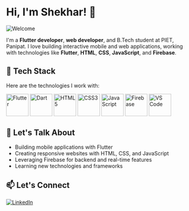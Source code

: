 # Hi, I'm Shekhar! 👋

![Welcome](https://user-images.githubusercontent.com/74038190/235224431-e8c8c12e-6826-47f1-89fb-2ddad83b3abf.gif)

I'm a **Flutter developer**, **web developer**, and B.Tech student at PIET, Panipat. I love building interactive mobile and web applications, working with technologies like **Flutter**, **HTML**, **CSS**, **JavaScript**, and **Firebase**.

## 🔧 Tech Stack
Here are the technologies I work with:

<p align="left">
  <img src="https://img.icons8.com/color/80/000000/flutter.png" alt="Flutter" width="60" height="60"/>
  <img src="https://img.icons8.com/color/80/000000/dart.png" alt="Dart" width="60" height="60"/>
  <img src="https://img.icons8.com/color/80/000000/html-5--v1.png" alt="HTML5" width="60" height="60"/>
  <img src="https://img.icons8.com/color/80/000000/css3.png" alt="CSS3" width="60" height="60"/>
  <img src="https://img.icons8.com/color/80/000000/javascript--v1.png" alt="JavaScript" width="60" height="60"/>
  <img src="https://img.icons8.com/color/80/000000/firebase.png" alt="Firebase" width="60" height="60"/>
  <img src="https://img.icons8.com/color/80/000000/visual-studio-code-2019.png" alt="VS Code" width="60" height="60"/>
</p>

## 💬 Let's Talk About
- Building mobile applications with Flutter
- Creating responsive websites with HTML, CSS, and JavaScript
- Leveraging Firebase for backend and real-time features
- Learning new technologies and frameworks

## 📫 Let's Connect
[![LinkedIn](https://img.icons8.com/color/48/000000/linkedin.png)](https://www.linkedin.com/in/shekhar-rana-3899441ab)
